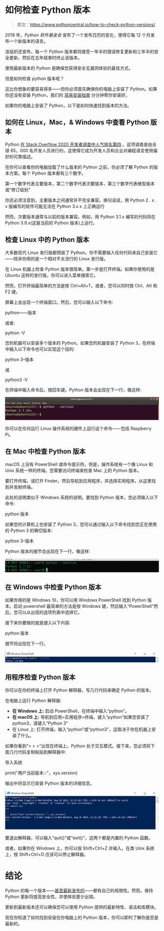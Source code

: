 # 如何检查 Python 版本

> 原文：<https://www.pythoncentral.io/how-to-check-python-versions/>

2019 年，*Python 软件基金会* 宣布了一个发布日历的变化，使得它每 12 个月发布一个新版本的语言。

该组织还宣布，每一个 Python 版本都将接受一年半的错误修复更新和三年半的安全更新，然后在五年结束时终止该版本。

使用最新版本的 Python 是确保您获得安全无漏洞体验的最佳方式。

但是如何检查 python 版本呢？

这比你想象的要容易得多——但你必须首先确保你的电脑上安装了 Python。如果你还没有安装 Python，我们的 [简易安装指南](https://www.pythoncentral.io/what-is-python-installation-guide/) 分分钟帮你安装好。

如果你的电脑上安装了 Python，以下是如何快速找到版本的方法。

## **如何在 Linux，Mac，& Windows** 中查看 Python 版本

Python [在 Stack Overflow 2020 开发者调查中人气排名第四](https://insights.stackoverflow.com/survey/2020) 。这项调查是由全球 65，000 名开发人员进行的，这使得它成为开发人员和企业对编程语言使用偏好的可靠描述。

在你可以查看你的电脑加载了什么版本的 Python 之前，你必须了解 Python 的版本方案。每个 Python 版本都有三个数字。

第一个数字代表主要版本，第二个数字代表次要版本，第三个数字代表微型版本或“修订级别”

你还必须注意到，主要版本之间通常并不完全兼容。换句话说，用 Python 2 . x . x 版编写的软件可能无法在 Python 3.x.x 上正确运行

然而，次要版本通常与以前的版本兼容。例如，用 Python 3.1.x 编写的代码将在 Python 3.9.x(这是当前的 Python 版本)上运行。

## **检查 Linux 中的 Python 版本**

大多数现代 Linux 发行版都预装了 Python。你不需要输入任何代码来自己安装它——除非你用的是一个相对不太流行的 Linux 发行版。

在 Linux 机器上检查 Python 版本很简单。第一步是打开终端。如果你使用的是 Ubuntu 这样的发行版，你可以进入菜单搜索它。

然而，打开终端最简单的方法是按 Ctrl+Alt+T。或者，您可以同时按 Ctrl、Alt 和 F2 键。

屏幕上会出现一个终端窗口。然后，您可以输入以下命令:

python——版本

或者:

python -V

您的机器可以安装多个版本的 Python。如果您的机器安装了 Python 3，在终端中输入以下命令也可以实现这个目的:

python 3–版本

或

python3 -V

在终端中输入命令后，按回车键。Python 版本会出现在下一行，像这样:

[![Checking Python Version On Ubuntu](img/815d0bc844c63d4f9a41cac1176c55ab.png)](https://www.pythoncentral.io/wp-content/uploads/2021/07/Checking-Python-Version-On-Ubuntu.png)

你可以在任何运行 Linux 操作系统的硬件上运行这个命令——包括 Raspberry Pi。

## **在 Mac 中检查 Python 版本**

macOS 上没有 PowerShell 或命令提示符。但是，操作系统有一个像 Linux 和 Unix 系统一样的终端。您需要访问终端来检查 Mac 上的 Python 版本。

要打开终端，请打开 Finder。然后导航到应用程序，并选择实用程序。从这里找到并发射终端。

此处的说明类似于 Windows 系统的说明。要找到 Python 版本，您必须输入以下命令:

python 版本

如果您的计算机上也安装了 Python 3，您可以通过输入以下命令找到您正在使用的 Python 3 的确切版本:

python 3–版本

Python 版本的细节会出现在下一行，像这样:

[![Checking Python Version On macOS](img/5e64a56050d7a03c8a216fd885a25a0e.png)](https://www.pythoncentral.io/wp-content/uploads/2021/07/Checking-Python-Version-On-macOS.png)

## **在 Windows 中检查 Python 版本**

如果你用的是 Windows 10，你可以用 Windows PowerShell 找到 Python 版本。启动 powershell 最简单的方法是按 Windows 键，然后输入“PowerShell”然后，您可以从出现的选项列表中选择它。

接下来你要做的就是键入以下内容:

python 版本

细节将出现在下一行。

[![Checking Python Version On Windows 10](img/a434c3921b2ad5e927e8ef6c534c90e9.png)](https://www.pythoncentral.io/wp-content/uploads/2021/07/Checking-Python-Version-On-Windows-10.png)

## **用程序检查 Python 版本**

你可以在你的终端上打开 Python 解释器，写几行代码来确定 Python 的版本。

在电脑上运行 Python 解释器:

*   **在 Windows 上:** 启动 PowerShell，在终端中输入“python”。
*   **在 macOS 上:** 导航到应用>实用程序>终端，键入“python”如果您安装了 python3，请键入“Python 3”
*   在 Linux 上: 打开终端，输入“python”或“python3”，这取决于你在机器上安装了什么。

如果你看到“> > >”出现在终端上，Python 处于交互模式。接下来，您必须将下面几行代码复制粘贴到解释器中:

导入系统

print("用户当前版本:-"，sys.version)

输出中将显示已安装 Python 版本的详细信息。

[![Python Program To Find Python Version](img/8064103089c0b0436e1556e3d5e7abb1.png)](https://www.pythoncentral.io/wp-content/uploads/2021/07/Python-Program-To-Find-Python-Version.png)

要退出解释器，可以输入“quit()”或“exit()”，这两个都是内置的 Python 函数。

或者，如果你在 Windows 上，你可以按 Shift+Ctrl+Z 并输入。在类 Unix 系统上，按 Shift+Ctrl+D 应该可以停止解释器。

# **结论**

Python 的每一个版本——[甚至最新发布的](https://towardsdatascience.com/python-3-10-five-new-features-and-considerations-f775c9432887)——都有自己的局限性。然而，保持 Python 更新将提高安全性，并使体验更少出错。

更新到最新版本还可以确保您可以使用 Python 提供的最新特性、语法和库模块。

现在你知道了如何找到安装在你电脑上的 Python 版本，你可以即时了解你是否是最新的。